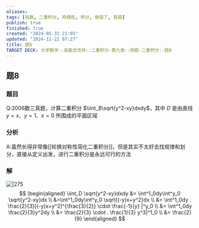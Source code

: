 ```yaml
---
aliases: 
tags: [高数, 二重积分, 奇偶性, 积分, 做错了, 真题]
publish: true
finished: true
created: "2024-05-31 21:05"
updated: "2024-11-22 07:27"
title: 题8
TARGET DECK: 大学数学::高数武忠祥::二重积分-第九章::例题-二重积分::题8
---
```

## 题8 
### 题目
Q:2006数三真题，计算二重积分 $\iint_B\sqrt{y^2-xy}dxdy$，其中 $D$ 是由直线 $y=x$、$y=1$、$x=0$ 所围成的平面区域
### 分析
A:虽然长得非常像[[轮换对称性简化二重积分]]，但是其实不太好去找规律和划分，直接从定义出发，进行二重积分是永远可行的方法 
### 解
![|275](https://img.hwenyi.tech/202405152056637.webp)
$$
\begin{aligned}
\iint_D \sqrt{y^2-xy}dxdy &= \int^1_0dy\int^y_0 \sqrt{y^2-xy}dx \\
&=\int^1_0dy\int^y_0 \sqrt{(-y)x+y^2}dx \\
&= \int^1_0dy  . \frac{2}{3}[(-y)x+y^2]^{\frac{3}{2}} \cdot \frac{-1}{y} |^y_0 \\
&= \int^1_0dy  \frac{2}{3}y^2dy \\
&= \frac{2}{3}  \cdot . \frac{1}{3} y^3|^1_0 \\
&= \frac{2}{9} 
\end{aligned}
$$

